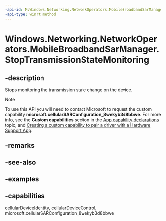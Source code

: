 ```yaml
---
-api-id: M:Windows.Networking.NetworkOperators.MobileBroadbandSarManager.StopTransmissionStateMonitoring
-api-type: winrt method
---
```


<!-- Method syntax.
public void MobileBroadbandSarManager.StopTransmissionStateMonitoring()
-->

# Windows.Networking.NetworkOperators.MobileBroadbandSarManager.StopTransmissionStateMonitoring

## -description
Stops monitoring the transmission state change on the device.

> [!NOTE]
> To use this API you will need to contact Microsoft to request the custom capability **microsoft.cellularSARConfiguration_8wekyb3d8bbwe**. For more info, see the **Custom capabilities** section in the [App capability declarations](/windows/uwp/packaging/app-capability-declarations#custom-capabilities) topic, and [Creating a custom capability to pair a driver with a Hardware Support App](/windows-hardware/drivers/devapps/creating-a-custom-capability-to-pair-driver-with-hsa).

## -remarks

## -see-also

## -examples


## -capabilities
cellularDeviceIdentity, cellularDeviceControl, microsoft.cellularSARConfiguration_8wekyb3d8bbwe